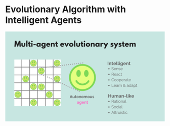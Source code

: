 # Evolutionary Algorithm with Intelligent Agents

<div align="center">
	<div width="350px">
		<img src="6.png" alt="Evolutionary algorithm with intelligent agents">
		<br>
		<br>
	</div>
</div>
